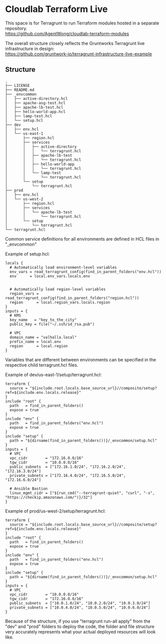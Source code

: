 # Cloudlab Terraform Live
This space is for Terragrunt to run Terraform modules hosted in a separate repository.  
https://github.com/AgentWong/cloudlab-terraform-modules

The overall structure closely reflects the Gruntworks Terragrunt live infrastructure in design:  
https://github.com/gruntwork-io/terragrunt-infrastructure-live-example

## Structure
```
.
├── LICENSE
├── README.md
├── _envcommon
│   ├── active-directory.hcl
│   ├── apache-asg-test.hcl
│   ├── apache-lb-test.hcl
│   ├── hello-world-app.hcl
│   ├── lamp-test.hcl
│   └── setup.hcl
├── dev
│   ├── env.hcl
│   └── us-east-1
│       ├── region.hcl
│       ├── services
│       │   ├── active-directory
│       │   │   └── terragrunt.hcl
│       │   ├── apache-lb-test
│       │   │   └── terragrunt.hcl
│       │   ├── hello-world-app
│       │   │   └── terragrunt.hcl
│       │   └── lamp-test
│       │       └── terragrunt.hcl
│       └── setup
│           └── terragrunt.hcl
├── prod
│   ├── env.hcl
│   └── us-west-2
│       ├── region.hcl
│       ├── services
│       │   └── apache-lb-test
│       │       └── terragrunt.hcl
│       └── setup
│           └── terragrunt.hcl
└── terragrunt.hcl
```

Common service definitions for all environments are defined in HCL files in "_envcommon"

Example of setup.hcl:  
```
locals {
  # Automatically load environment-level variables
  env_vars = read_terragrunt_config(find_in_parent_folders("env.hcl"))
  env      = local.env_vars.locals.env


  # Automatically load region-level variables
  region_vars = read_terragrunt_config(find_in_parent_folders("region.hcl"))
  region      = local.region_vars.locals.region
}
inputs = {
  # KMS
  key_name   = "key_to_the_city"
  public_key = file("~/.ssh/id_rsa.pub")

  # VPC
  domain_name = "valhalla.local"
  prefix_name = local.env
  region      = local.region
}
```

Variables that are different between environments can be specified in the respective child terragrunt.hcl files.

Example of dev/us-east-1/setup/terragrunt.hcl:  
```
terraform {
  source = "${include.root.locals.base_source_url}//composite/setup?ref=${include.env.locals.release}"
}
include "root" {
  path   = find_in_parent_folders()
  expose = true
}
include "env" {
  path   = find_in_parent_folders("env.hcl")
  expose = true
}
include "setup" {
  path = "${dirname(find_in_parent_folders())}/_envcommon/setup.hcl"
}
inputs = {
  # VPC
  vpc_cidr        = "172.16.0.0/16"
  tgw_cidr        = "10.0.0.0/16"
  public_subnets  = ["172.16.1.0/24", "172.16.2.0/24", "172.16.3.0/24"]
  private_subnets = ["172.16.4.0/24", "172.16.5.0/24", "172.16.6.0/24"]

  # Ansible Bastion
  linux_mgmt_cidr = ["${run_cmd("--terragrunt-quiet", "curl", "-s", "https://checkip.amazonaws.com/")}/32"]
}
```


Example of prod/us-west-2/setup/terragrunt.hcl:  
```
terraform {
  source = "${include.root.locals.base_source_url}//composite/setup?ref=${include.env.locals.release}"
}
include "root" {
  path   = find_in_parent_folders()
  expose = true
}
include "env" {
  path   = find_in_parent_folders("env.hcl")
  expose = true
}
include "setup" {
  path = "${dirname(find_in_parent_folders())}/_envcommon/setup.hcl"
}
inputs = {
  # VPC
  vpc_cidr        = "10.0.0.0/16"
  tgw_cidr        = "172.16.0.0/16"
  public_subnets  = ["10.0.1.0/24", "10.0.2.0/24", "10.0.3.0/24"]
  private_subnets = ["10.0.4.0/24", "10.0.5.0/24", "10.0.6.0/24"]
}
```

Because of the structure, if you use "terragrunt run-all apply" from the "dev" and "prod" folders to deploy the code, the folder and file structure very accurately represents what your actual deployed resources will look like.